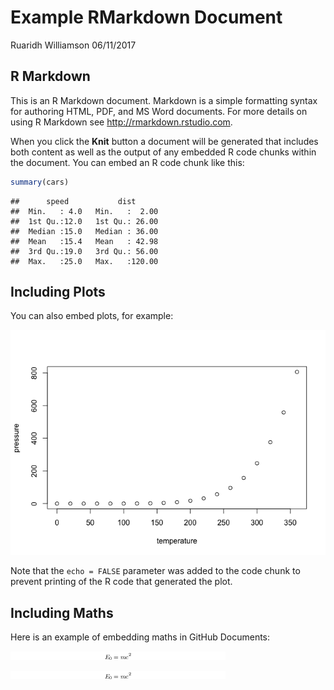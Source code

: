 Example RMarkdown Document
================
Ruaridh Williamson
06/11/2017

R Markdown
----------

This is an R Markdown document. Markdown is a simple formatting syntax for authoring HTML, PDF, and MS Word documents. For more details on using R Markdown see <http://rmarkdown.rstudio.com>.

When you click the **Knit** button a document will be generated that includes both content as well as the output of any embedded R code chunks within the document. You can embed an R code chunk like this:

``` r
summary(cars)
```

    ##      speed           dist       
    ##  Min.   : 4.0   Min.   :  2.00  
    ##  1st Qu.:12.0   1st Qu.: 26.00  
    ##  Median :15.0   Median : 36.00  
    ##  Mean   :15.4   Mean   : 42.98  
    ##  3rd Qu.:19.0   3rd Qu.: 56.00  
    ##  Max.   :25.0   Max.   :120.00

Including Plots
---------------

You can also embed plots, for example:

![](Example_files/figure-markdown_github-ascii_identifiers/pressure-1.png)

Note that the `echo = FALSE` parameter was added to the code chunk to prevent printing of the R code that generated the plot.

Including Maths
---------------

Here is an example of embedding maths in GitHub Documents:

![](Example_files/figure-markdown_github-ascii_identifiers//math1.png)

![](Example_files/figure-markdown_github-ascii_identifiers//math1.png)
